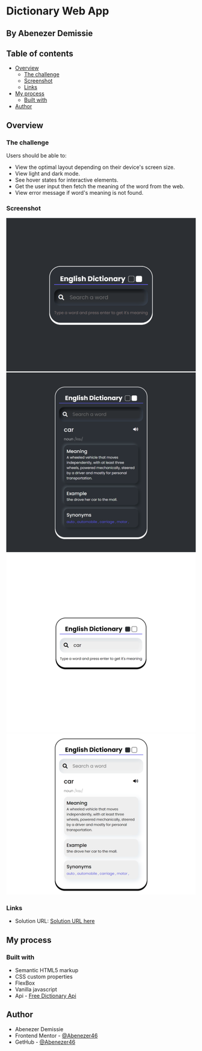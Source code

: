 # Dictionary Web App

## By Abenezer Demissie

## Table of contents

- [Overview](#overview)
  - [The challenge](#the-challenge)
  - [Screenshot](#screenshot)
  - [Links](#links)
- [My process](#my-process)
  - [Built with](#built-with)
- [Author](#author)

## Overview

### The challenge

Users should be able to:

- View the optimal layout depending on their device's screen size.
- View light and dark mode.
- See hover states for interactive elements.
- Get the user input then fetch the meaning of the word from the web.
- View error message if word's meaning is not found.

### Screenshot

![Screenshot](./images/screen1.png)
![Screenshot](./images/screen2.png)
![Screenshot](./images/screen3.png)
![Screenshot](./images/screen4.png)

### Links

- Solution URL: [Solution URL here]()

## My process

### Built with

- Semantic HTML5 markup
- CSS custom properties
- FlexBox
- Vanilla javascript
- Api - [Free Dictionary Api](https://dictionaryapi.dev/)

## Author

- Abenezer Demissie
- Frontend Mentor - [@Abenezer46](https://www.frontendmentor.io/profile/Abenezer46)
- GetHub - [@Abenezer46](https://github.com/Abenezer46)
